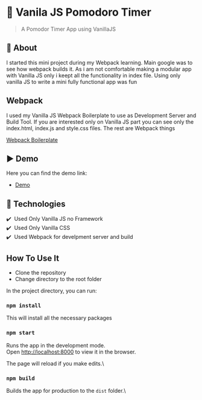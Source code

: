 # 🍅 Vanila JS Pomodoro Timer

> A Pomodor Timer App using VanillaJS

## 🎯 About

I started this mini project during my Webpack learning. Main google was to see how webpack builds it.
As i am not comfortable making a modular app with Vanilla JS only i keept all the functionality in index file.
Using only vanilla JS to write a mini fully functional app was fun

## Webpack

I used my Vanilla JS Webpack Boilerplate to use as Development Server and Build Tool. If you are interested only on Vanilla JS part you can see only the index.html, index.js and style.css files. The rest are Webpack things

[Webpack Boilerplate](https://github.com/muhon9/VanilaJS-Webpack-Boilerplate)

## ▶️ Demo

Here you can find the demo link:

- [Demo]()

## :rocket: Technologies

:heavy_check_mark:&nbsp; Used Only Vanilla JS no Framework<br/>
:heavy_check_mark:&nbsp; Used Only Vanilla CSS<br/>
:heavy_check_mark:&nbsp; Used Webpack for develpment server and build<br/>

## How To Use It

- Clone the repository
- Change directory to the root folder

In the project directory, you can run:

### `npm install`

This will install all the necessary packages

### `npm start`

Runs the app in the development mode.\
Open [http://localhost:8000](http://localhost:8000) to view it in the browser.

The page will reload if you make edits.\

### `npm build`

Builds the app for production to the `dist` folder.\
